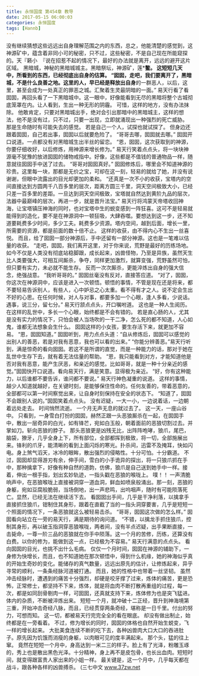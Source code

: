 ```yaml
---
title: 永恒国度 第454章 教导
date: 2017-05-15 06:00:03
categories: 永恒国度
tags: [Hannb]
---
```


没有继续猜想这些远远出自身理解范围之内的东西，总之，他能清楚的感觉到，这神源矿中，蕴含着非同小可的秘密，只不过，这些秘密，不是自己现在所能窥探的。天『籁小  『说在招惹不起的情况下，最好的办法就是离开，远远的避开这片区域。
黑暗城，神秘的黑暗城城主。黑暗祭坛，神源矿，莲***鳖。
这短短几天中，所看到的东西，已经彻底出自身的估算。
“囡囡，走吧，我们要离开了，黑暗城，不是什么良善之地。这里的人，早已经是释放出自身**的一群恶人，以后，这里，甚至会成为一处真正的罪恶之城。汇聚着生灵最阴暗的一面。”
易天行看了看囡囡，再回头看了一下黑暗城中。这一眼中，好像能看到无尽的黑暗将整个古城彻底笼罩在内。让人看到，生出一种无形的阴霾。
可惜，这样的地方，没有办法抹除。
他敢肯定，只要对黑暗城出手，绝对会引出那暗中的黑暗城主，这样的想法，他不是没有过，只不过，只要一出现，立即就涌现出一种强烈的死亡威胁。
那是生命随时有可能失去的感觉。
若是自己一个人，试探也就试探了。
但身边还跟着囡囡，自己若出事，囡囡以后就要危险了。
“哥哥去哪，囡囡就去哪。”
囡囡开口说道。一点都没有对黑暗城生出半丝的留恋。
“恩，囡囡，这次获取到的神源，你要仔细收好，以后修炼，用神源来增长修为。”
易天行笑着点点头，将一块块神源毫不犹豫的放进囡囡的储物戒指中。好像，这些都是不值钱的普通物品一样，随意就往囡囡手中送了过去。
“哥哥对囡囡真好。”
囡囡修炼后，哪里会不知道神源的珍贵。这里每一块，那都是无价之宝，可却在这一刻，轻易的就给了她，并没有说谢谢，但眼中流露出的目光却更加的柔和。
“还真是一次不小的收获，宝塔内的空间直接达到方圆两千八百多里的层次，距离方圆三千里，洞天空间极致大小，已经只差一百多里的差距。一旦达到洞天空间极致，宝塔就自然达到黄阶九品的层次，法器中最巅峰的层次，再进一步，就是晋升法宝。”
易天行将鸿蒙天帝塔收回神海，让宝塔镇压神海的同时，也对宝塔中生的蜕变感到一阵狂喜。这可不是轻易就能得到的造化，要不是在神源洞中一顿狂吸，大肆吞噬。要想达到这一步，还不知道要耗费多少时间，多少工夫。耗费多少资源。塔内空间，越到后面，增长一里，所需要的资源，都是前面的数十倍不止。
这样的收获，由不得内心不生出一丝喜悦。
而且，给了囡囡一部分神源后，手中还留有一部分神源。这也是一笔难以估量的收获。
“走吧，囡囡，我们离开这里，对于你来说，荒野是最好的历练场地。如今不仅是人类没有彻底站稳脚跟，成长起来，凶兽怪物，乃至是异族，虽然天生比人类要强大，可相互间厮杀，争夺，同样更加激烈，就算变强，荒野虽然可怕，但只要有实力，未必就不能生存。
反而一次次厮杀，更能淬炼出自身的强大信念，绝强战意。
“我听哥哥的。”
囡囡丝毫没有反对，直接答应道。
“对了，囡囡，你这次在神源洞中，应该是进入一次顿悟。顿悟的事情，不管是现在还是将来，都不要轻易告诉别人，有些人，心中妒忌之心太重。看不得有才之人。说不定会生出不好的心思。在任何时候，对人与对事，都要多加一个心眼，逢人多看，少说话。遇事，说三分，留七分。”
易天行颔点点头，开口嘱咐道。
这也是一种人生阅历。
在这样的乱世中，多长一个心眼，始终都是不会有错的。
若是直心肠的人，尤其是没有实力的情况下，只怕会被人当场吹的一干二净，怎么死的都不知道，人心如鬼，谁都无法想象会生什么。
囡囡这样的小女孩，要生存活下来，就更加不容易。
“恩，囡囡知道。”
囡囡听到，用力点点头道：“自从修炼后，囡囡可以感觉的出别人的善恶，若是对我有恶意，我也可以看的出来。”
“你能分辨善恶。”易天行听到，满是惊奇的看向囡囡。若这不是所谓的直觉，而是一种能力的话，那对于她在乱世中生存下去，就有着无法估量的帮助。
“恩，我只能看到对方，才能知道他是否对我有恶意，能产生厌恶，和亲近的感觉。比如哥哥，就是一种十分亲近的感觉。”囡囡快开口说道。看向易天行，满是笑意。显得极为亲近。
“好，你有这种能力，以后谁都不要告诉，谁问都不要说。”
易天行神色凝重的说道。
这样的事情，越少人知道就越好，在关键时刻，是能够保住性命的。任何友善的，带着恶意的，全部都可以第一时间察觉出来，让自身时刻保持在安全的状态下。
“知道了，囡囡不会跟别人说的。”囡囡笑着点点头。
没有迟疑，一大一小，一边说着话，一边朝着远处走去。
时间悄然流逝。
一个月无声无息的就过去了。
这一天，一座山谷中。
只看到，一身雪白打扮的囡囡，赫然正跟一头恶狼厮杀在一起，在囡囡手中，散出一层奇异的白光，如有锋芒，宛如白玉般，朝着面前的恶狼切割过去。并掌如刀。斩向恶狼的脖子。
那头恶狼更是凶残无比，出阵阵咆哮，狼爪，尾巴，脑袋，獠牙，几乎全身上下，所有部位，全部都挥到极致，将一切，全部施展出来。锋利的爪牙，能清晰的看到上面闪烁的寒光。扑杀间，迅雷不及掩耳，快如闪电。身上煞气滔天，冰冷的眼眸，散出强烈的侵略性。十分可怕。十分霸道。
不过，囡囡却显得游刃有余，伸手间，雪白的小手诡异的探出，将一只狼爪抓在手中，那种擒拿下，好像有种自然的道韵，仿佛，狼爪是自己送到她手中一样。接着，伸出一根手指，划出玄妙轨迹，一指头戳在恶狼的喉咙上。
噗！！
一声清脆响声中，在恶狼喉咙上直接被洞穿一道血洞，鲜血如喷泉般涌出。那一刻，恶狼的身躯，宛如豆腐般脆弱，当场倒地，出一声悲鸣，出呜咽声，随时有可能陨落死亡。显然，已经无法在继续活下去。
看囡囡出手间，几乎是干净利落，以擒拿手直接抓住狼爪，钳制住其身形，跟着在直截了当的一指头洞穿要害，几乎是短短一个照面的情况下，一条恶狼就这么被轻易击杀。
“哥哥，囡囡这次做的怎么样。”
囡囡看向站立在一旁的易天行，满是期待的询问道。
“不错，以擒龙手抓住狼爪，控制其身形，再以破玉指洞穿恶狼喉咙，两者间，没有半点迟疑，出手果断直接，一击毙命，一尊一阶三品的恶狼就在你手中陨落。这一个月的苦修，历练，还算没有白费。以你的修为，能做到这一点，已经极为不容易。”
易天行满意的点点头。
看向囡囡的目光，也挑不出什么毛病。
仅仅一个月时间，囡囡在神源的辅助下，一身修为快增长，而且，也不知道她在那次顿悟中，得到什么机缘，她的神海似乎真的开始生奇妙的变化。能储存的真气数量，远远出原先的估计，让修炼起来，异乎寻常的顺利，一条条经脉河道被打通。
而且，她的性格中也带着一丝坚韧。
虽然冲击经脉时，遭遇到的痛苦十分强烈，却硬是咬牙撑了过来，炼体的痛苦，更是恐怖，正常修士，都坚持不下来，炼体，就是将血肉不断打散再重组的过程，每一次，都是如同刮骨剔肉一样，可囡囡，还真就支持下来，炼体修为也是突飞猛进。
体内的杂质，不断被淬炼出来。
短短一个月，就冲破十二正经，晋升到神海境第三重，开始冲击奇经八脉，而且，已经贯穿两条奇经，堪称是一日千里。付出的努力，可想而知。
这一切，都被易天行完完全全的看在眼底。
却没有做出制止，始终都是在一旁看着。
不过，修为增长的同时，囡囡的体格也自然开始生蜕变，飞一样的增长起来。
大批美食连续不断的吃下去，各种凶兽肉大口大口的吞进肚子。原先因为饥饿而消瘦的身躯，以肉眼可见的度丰满起来。
那个头，猛的往上窜。
竟然在短短一个月中，身高达到一米二三的样子。脸上有了光泽，粉雕玉琢的，秀上也是散出黑色光泽。十分精神，身上再不是皮包骨，也长出血肉。短短时间，就变得跟富贵人家出来的小姐一样。
最关键是，这一个月中，几乎每天都在战斗，跟各种各样的凶兽搏杀。
(三七中文 www.37zw.net